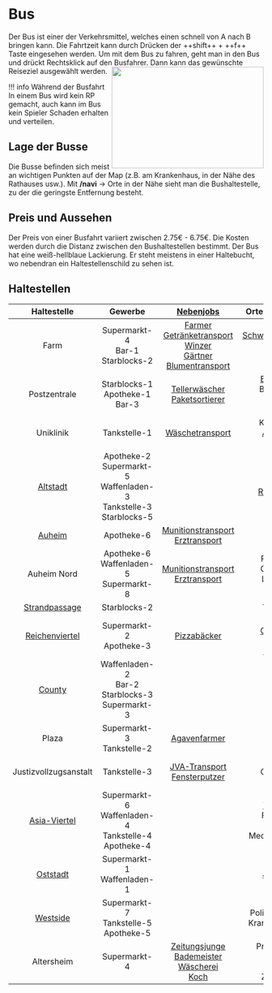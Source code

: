 # Bus
Der Bus ist einer der Verkehrsmittel, welches einen schnell von A nach B bringen kann. Die Fahrtzeit kann durch Drücken der ++shift++ + ++f++ Taste eingesehen werden. Um mit dem Bus zu fahren, geht man in den Bus und drückt Rechtsklick auf den Busfahrer. Dann kann das gewünschte Reiseziel ausgewählt werden. <img align="right" width="300" height="200" src="../../../assets/image/Öpnv/Bus.png">

!!! info Während der Busfahrt
    In einem Bus wird kein RP gemacht, auch kann im Bus kein Spieler Schaden erhalten und verteilen.

## Lage der Busse
Die Busse befinden sich meist an wichtigen Punkten auf der Map (z.B. am Krankenhaus, in der Nähe des Rathauses usw.). Mit **/navi** → Orte in der Nähe sieht man die Bushaltestelle, zu der die geringste Entfernung besteht.

## Preis und Aussehen
Der Preis von einer Busfahrt variiert zwischen 2.75€ - 6.75€. Die Kosten werden durch die Distanz zwischen den Bushaltestellen bestimmt.
Der Bus hat eine weiß-hellblaue Lackierung. Er steht meistens in einer Haltebucht, wo nebendran ein Haltestellenschild zu sehen ist.

## Haltestellen

| Haltestelle | Gewerbe | [Nebenjobs](../../pages/nebenjobs/nebenjobs.md) | Orte von Interresse|
| :-: | :-: | :-: | :-: |
| Farm | Supermarkt-4 <br> Bar-1 <br> Starblocks-2 | [Farmer](../nebenjobs/farmer.md) <br> [Getränketransport](../nebenjobs/getränketransport.md) <br> [Winzer](../nebenjobs/winzer.md) <br> [Gärtner](../nebenjobs/gärtner.md) <br> [Blumentransport](../nebenjobs/blumentransport.md) | [Schwarzmarktauktion](../../pages/orte/schwarzmarkt.md) <br> Gärtnerei <br> [Mohnfeld](../../pages/pflanzen/mohnfeld.md) |
| Postzentrale | Starblocks-1 <br> Apotheke-1 <br> Bar-3 | [Tellerwäscher](../nebenjobs/tellerwäscher.md) <br> [Paketsortierer](../nebenjobs/paketsortierer.md) | [Elektroladen](../../pages/allgemein/handy.md) <br> Blumenladen <br> [Rathaus](../../pages/orte/rathaus.md) <br> [Feuerwehr](../../pages/fraktionen/rettungsdienst.md) |
| Uniklinik | Tankstelle-1 | [Wäschetransport](../nebenjobs/wäschetransport.md) | Krankenhaus <br> [Anglerteich](../../pages/nebenjobs/angler.md) <br> [Bergwerk](../../pages/nebenjobs/bergbau.md) |
| [Altstadt](../gebiete/altstadt.md) | Apotheke-2 <br> Supermarkt-5 <br> Waffenladen-3 <br> Tankstelle-3 <br> Starblocks-5 |  | Marktplatz <br> Kirche <br> [Rousseau HQ](../fraktionen/rousseaufamilie.md) <br> Psychatrie |
| [Auheim](../../pages/gebiete/auheim.md) | Apotheke-6 | [Munitionstransport](../nebenjobs/munitionstransport.md) <br> [Erztransport](../nebenjobs/erztransport.md) | <br> [Tierheim](../../pages/gebäude/tierheim.md) |
| Auheim Nord | Apotheke-6 <br> Waffenladen-5 <br> Supermarkt-8 | [Munitionstransport](../nebenjobs/munitionstransport.md) <br> [Erztransport](../nebenjobs/erztransport.md) | Papierfabrik <br> Geldwäsche <br> Lagerhallen <br> [Volkov HQ](../fraktionen/volkovfamilie.md) |
| [Strandpassage](../../pages/gebiete/strandpassage.md) | Starblocks-2 |  | Yachthafen |
| [Reichenviertel](../../pages/gebiete/reichenviertel.md) | Supermarkt-2 <br> Apotheke-3 | [Pizzabäcker](../nebenjobs/pizzabäcker.md) | [Sägewerk](../../pages/nebenjobs/sägewerk.md) <br> [Camorra HQ](../../pages/fraktionen/camorra.md) <br> Mohnfeld <br> [Polizei Süd](../../pages/fraktionen/polizei.md) |
| [County](../../pages/gebiete/county.md) | Waffenladen-2 <br> Bar-2 <br> Starblocks-3 <br> Supermarkt-3 | | Tacoladen <br> Flugplatz |
| Plaza | Supermarkt-3 <br> Tankstelle-2 | [Agavenfarmer](../nebenjobs/agavenfarmer.md) | [Kartell HQ](../../pages/fraktionen/kartell.md) |
| Justizvollzugsanstalt | Tankstelle-3 | [JVA-Transport](../nebenjobs/jvatransport.md) <br> [Fensterputzer](../nebenjobs/fensterputzer.md) | [Gefängnis](../../pages/orte/jva.md) <br> Geldwäsche <br> Möbelhaus |
| [Asia-Viertel](../../pages/gebiete/asiaviertel.md) | Supermarkt-6 <br> Waffenladen-4 <br> Tankstelle-4 <br> Apotheke-4 |  | [Yakuza HQ](../../pages/fraktionen/yakuza.md) <br> Freizeitpark <br> Mohnfeld <br> Meditationstempel |
| [Oststadt](../../pages/gebiete/oststadt.md) | Supermarkt-1 <br> Waffenladen-1 |  | [Jagdgebiet](../../pages/nebenjobs/jagd.md) |
| [Westside](../../pages/gebiete/westside.md) | Supermarkt-7 <br> Tankstelle-5 <br> Apotheke-5 |  | Polizeirevier West <br> Krankenhaus West |
| Altersheim | Supermarkt-4 | [Zeitungsjunge](../../pages/nebenjobs/zeitungsjunge.md) <br> [Bademeister](../../pages/nebenjobs/bademeister.md) <br> [Wäscherei](../nebenjobs/wäscherei.md) <br> [Koch](../nebenjobs/koch.md) | Presseagentur <br> Hallenbad <br> Arztpraxis <br> Zentralbank |
